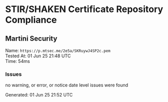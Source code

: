 # STIR/SHAKEN Certificate Repository Compliance

## Martini Security

Name: `https://p.mtsec.me/2e5a/SKRuywJ4SP2c.pem`\
Tested At: 01 Jun 25 21:48 UTC\
Time: 54ms

### Issues

no warning, or error, or notice date level issues were found

Generated: 01 Jun 25 21:52 UTC